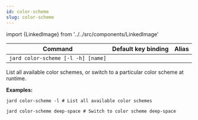 ```yaml
---
id: color-scheme
slug: color-scheme
---
```


import {LinkedImage} from '../../src/components/LinkedImage'

| Command | Default key binding | Alias |
| ------- | ------------------- | ----- |
| `jard color-scheme [-l -h] [name]` | | |

List all available color schemes, or switch to a particular color scheme at runtime.

**Examples:**

```
jard color-scheme -l # List all available color schemes
```

```
jard color-scheme deep-space # Switch to color scheme deep-space
```

<LinkedImage link="/img/commands/color-scheme.gif" alt="Color scheme example"/>
